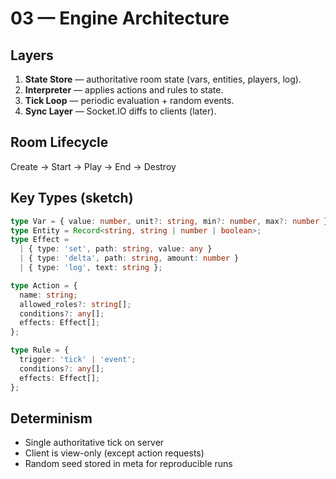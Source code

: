 # 03 — Engine Architecture

## Layers
1. **State Store** — authoritative room state (vars, entities, players, log).
2. **Interpreter** — applies actions and rules to state.
3. **Tick Loop** — periodic evaluation + random events.
4. **Sync Layer** — Socket.IO diffs to clients (later).

## Room Lifecycle
Create → Start → Play → End → Destroy

## Key Types (sketch)
```ts
type Var = { value: number, unit?: string, min?: number, max?: number };
type Entity = Record<string, string | number | boolean>;
type Effect =
  | { type: 'set', path: string, value: any }
  | { type: 'delta', path: string, amount: number }
  | { type: 'log', text: string };

type Action = {
  name: string;
  allowed_roles?: string[];
  conditions?: any[];
  effects: Effect[];
};

type Rule = {
  trigger: 'tick' | 'event';
  conditions?: any[];
  effects: Effect[];
};
```

## Determinism
- Single authoritative tick on server
- Client is view-only (except action requests)
- Random seed stored in meta for reproducible runs

